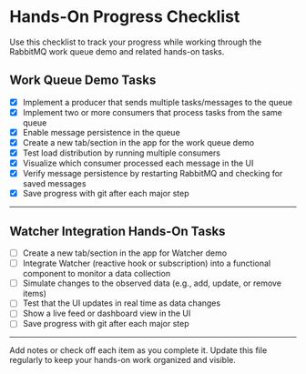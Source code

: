 # Hands-On Progress Checklist

Use this checklist to track your progress while working through the RabbitMQ work queue demo and related hands-on tasks.

## Work Queue Demo Tasks
- [x] Implement a producer that sends multiple tasks/messages to the queue
- [x] Implement two or more consumers that process tasks from the same queue
- [x] Enable message persistence in the queue
- [x] Create a new tab/section in the app for the work queue demo
- [x] Test load distribution by running multiple consumers
- [x] Visualize which consumer processed each message in the UI
- [x] Verify message persistence by restarting RabbitMQ and checking for saved messages
- [x] Save progress with git after each major step

---

## Watcher Integration Hands-On Tasks
- [ ] Create a new tab/section in the app for Watcher demo
- [ ] Integrate Watcher (reactive hook or subscription) into a functional component to monitor a data collection
- [ ] Simulate changes to the observed data (e.g., add, update, or remove items)
- [ ] Test that the UI updates in real time as data changes
- [ ] Show a live feed or dashboard view in the UI
- [ ] Save progress with git after each major step

---
Add notes or check off each item as you complete it. Update this file regularly to keep your hands-on work organized and visible.
